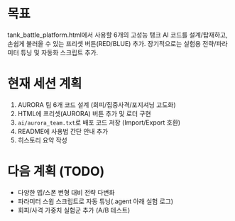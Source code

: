 # 목표

tank_battle_platform.html에서 사용할 6개의 고성능 탱크 AI 코드를 설계/탑재하고, 손쉽게 불러올 수 있는 프리셋 버튼(RED/BLUE) 추가.
장기적으로는 실험용 전략/파라미터 튜닝 및 자동화 스크립트 추가.

# 현재 세션 계획
1. AURORA 팀 6개 코드 설계 (회피/집중사격/포지셔닝 고도화)
2. HTML에 프리셋(AURORA) 버튼 추가 및 로더 구현
3. `ai/aurora_team.txt`로 배포 코드 저장 (Import/Export 호환)
4. README에 사용법 간단 안내 추가
5. 히스토리 요약 작성

# 다음 계획 (TODO)
- 다양한 맵/스폰 변형 대비 전략 다변화
- 파라미터 스윕 스크립트로 자동 튜닝(.agent 아래 실험 로그)
- 회피/사격 가중치 실험군 추가 (A/B 테스트)

